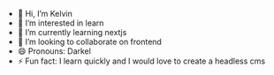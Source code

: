 - 👋 Hi, I’m Kelvin
- 👀 I’m interested in learn
- 🌱 I’m currently learning nextjs
- 💞️ I’m looking to collaborate on frontend
- 😄 Pronouns: Darkel
- ⚡ Fun fact: I learn quickly and I would love to create a headless cms

<!---
Darkel18/Darkel18 is a ✨ special ✨ repository because its `README.md` (this file) appears on your GitHub profile.
You can click the Preview link to take a look at your changes.
--->
